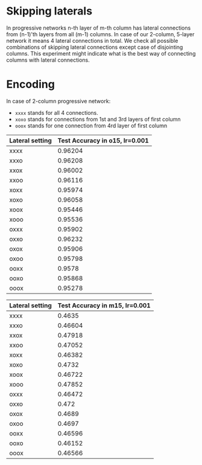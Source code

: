 # Skipping laterals

In progressive networks n-th layer of m-th column has lateral connections from (n-1)'th layers from all (m-1) columns. In case of our 2-column, 5-layer network it means 4 lateral connections in total. We check all possible combinations of skipping lateral connections except case of disjointing columns. This experiment might indicate what is the best way of connecting columns with lateral connections.

# Encoding

In case of 2-column progressive network:

- `xxxx` stands for all 4 connections.
- `xoxo` stands for connections from 1st and 3rd layers of first column
- `ooox` stands for one connection from 4rd layer of first column

Lateral setting | Test Accuracy in o15, lr=0.001
--- | ---
xxxx | 0.96204
xxxo | 0.96208
xxox | 0.96002
xxoo | 0.96116
xoxx | 0.95974
xoxo | 0.96058
xoox | 0.95446
xooo | 0.95536
oxxx | 0.95902
oxxo | 0.96232
oxox | 0.95906
oxoo | 0.95798
ooxx | 0.9578
ooxo | 0.95868
ooox | 0.95278

Lateral setting | Test Accuracy in m15, lr=0.001
--- | ---
xxxx | 0.4635
xxxo | 0.46604
xxox | 0.47918
xxoo | 0.47052
xoxx | 0.46382
xoxo | 0.4732
xoox | 0.46722
xooo | 0.47852
oxxx | 0.46472
oxxo | 0.472
oxox | 0.4689
oxoo | 0.4697
ooxx | 0.46596
ooxo | 0.46152
ooox | 0.46566
